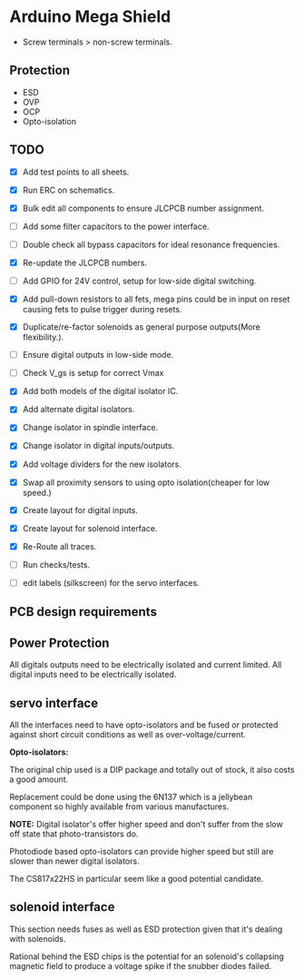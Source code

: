 # Arduino Mega Shield

- Screw terminals > non-screw terminals.

## Protection

- ESD
- OVP
- OCP
- Opto-isolation

## TODO

- [X] Add test points to all sheets.
- [X] Run ERC on schematics.
- [X] Bulk edit all components to ensure JLCPCB number assignment.
- [ ] Add some filter capacitors to the power interface.
- [ ] Double check all bypass capacitors for ideal resonance frequencies.
- [X] Re-update the JLCPCB numbers.
- [ ] Add GPIO for 24V control, setup for low-side digital switching.
- [X] Add pull-down resistors to all fets, mega pins could be in input on reset causing fets to pulse trigger during resets.
- [X] Duplicate/re-factor solenoids as general purpose outputs(More flexibility.).
- [ ] Ensure digital outputs in low-side mode.
- [ ] Check V_gs is setup for correct Vmax
- [X] Add both models of the digital isolator IC.
- [X] Add alternate digital isolators.
- [X] Change isolator in spindle interface.
- [X] Change isolator in digital inputs/outputs.
- [X] Add voltage dividers for the new isolators.
- [X] Swap all proximity sensors to using opto isolation(cheaper for low speed.)
- [X] Create layout for digital inputs.
- [X] Create layout for solenoid interface.
- [X] Re-Route all traces.
- [ ] Run checks/tests.
- [ ] edit labels (silkscreen) for the servo interfaces.


## PCB design requirements



## Power Protection

All digitals outputs need to be electrically isolated and current limited.
All digital inputs need to be electrically isolated.



## servo interface

All the interfaces need to have opto-isolators and be fused or protected
against short circuit conditions as well as over-voltage/current.

**Opto-isolators:**

The original chip used is a DIP package and totally out of stock, it also
costs a good amount.

Replacement could be done using the 6N137 which is a jellybean component so
highly available from various manufactures.

**NOTE:** Digital isolator's offer higher speed and don't suffer from the slow
off state that photo-transistors do.

Photodiode based opto-isolators can provide higher speed but still are slower
than newer digital isolators.

The CS817x22HS in particular seem like a good potential candidate.


## solenoid interface

This section needs fuses as well as ESD protection given that it's dealing
with solenoids.

Rational behind the ESD chips is the potential for an solenoid's collapsing
magnetic field to produce a voltage spike if the snubber diodes failed.

